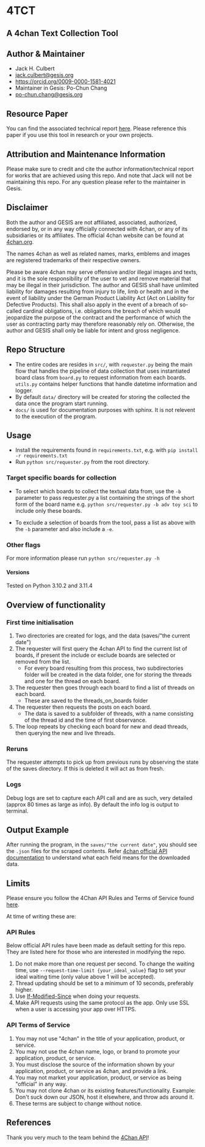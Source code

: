 # 4TCT 
## A 4chan Text Collection Tool

## Author & Maintainer
- Jack H. Culbert
- jack.culbert@gesis.org
- https://orcid.org/0009-0000-1581-4021
- Maintainer in Gesis: Po-Chun Chang 
- po-chun.chang@gesis.org

## Resource Paper
You can find the associated technical report [here](https://arxiv.org/abs/2307.03556).
Please reference this paper if you use this tool in research or your own projects.

## Attribution and Maintenance Information
Please make sure to credit and cite the author information/technical report for works that are achieved using this repo. And note that Jack will not be maintaining this repo. For any question please refer to the maintainer in Gesis.

## Disclaimer
Both the author and GESIS are not affiliated, associated, authorized, endorsed by, or in any way officially connected with 4chan, or any of its subsidiaries or its affiliates. The official 4chan website can be found at [4chan.org](https://www.4chan.org).

The names 4chan as well as related names, marks, emblems and images are registered trademarks of their respective owners.

Please be aware 4chan may serve offensive and/or illegal images and texts, and it is the sole responsibility of the user to vet and remove material that may be illegal in their jurisdiction. The author and GESIS shall have unlimited liability for damages resulting from injury to life, limb or health and in the event of liability under the German Product Liability Act (Act on Liability for Defective Products). This shall also apply in the event of a breach of so-called cardinal obligations, i.e. obligations the breach of which would jeopardize the purpose of the contract and the performance of which the user as contracting party may therefore reasonably rely on. Otherwise, the author and GESIS shall only be liable for intent and gross negligence.

## Repo Structure
- The entire codes are resides in ```src/```, with ```requester.py``` being the main flow that handles the pipeline of data collection that uses instantiated board class from ```board.py``` to request information from each boards. ```utils.py``` contains helper functions that handle datetime information and logger. 
- By default ```data/``` directory will be created for storing the collected the data once the program start running.
- ```docs/``` is used for documentation purposes with sphinx. It is not relevent to the execution of the program.

## Usage
- Install the requirements found in ```requirements.txt```, e.g. with ```pip install -r requirements.txt```
- Run ```python src/requester.py``` from the root directory.

### Target specific boards for collection
- To select which boards to collect the textual data from, use the `-b` parameter to pass requester.py a list containing the strings of the short form of the board name e.g. ```python src/requester.py -b adv toy sci``` to include only these boards.

- To exclude a selection of boards from the tool, pass a list as above with the `-b` parameter and also include a `-e`.

### Other flags
For more information please run ```python src/requester.py -h```

#### Versions
Tested on Python 3.10.2 and 3.11.4

## Overview of functionality
### First time initialisation
1. Two directories are created for logs, and the data (saves/"the current date")
1. The requester will first query the 4chan API to find the current list of boards, if present the include or exclude boards are selected or removed from the list. 
    * For every board resulting from this process, two subdirectories folder will be created in the data folder, one for storing the threads and one for the thread on each board.
2. The requester then goes through each board to find a list of threads on each board. 
    * These are saved to the threads_on_boards folder
3. The requester then requests the posts on each board. 
    * The data is saved to a subfolder of threads, with a name consisting of the thread id and the time of first observance.
4. The loop repeats by checking each board for new and dead threads, then querying the new and live threads.
### Reruns
The requester attempts to pick up from previous runs by observing the state of the saves directory. If this is deleted it will act as from fresh.
### Logs
Debug logs are set to capture each API call and are as such, very detailed (approx 80 times as large as info). By default the info log is output to terminal.

## Output Example
After running the program, in the `saves/"the current date"`, you should see the `.json` files for the scraped contents. Refer [4chan official API documentation](https://github.com/4chan/4chan-API/blob/master/pages/Threads.md) to understand what each field means for the downloaded data.

## Limits
Please ensure you follow the 4Chan API Rules and Terms of Service found [here](https://github.com/4chan/4chan-API/blob/master/README.md).

At time of writing these are: 
### API Rules ###
Below official API rules have been made as default setting for this repo. They are listed here for those who are interested in modifying the repo.
1. Do not make more than one request per second. To change the waiting time, use `--request-time-limit {your_ideal_value}` flag to set your ideal waiting time (only value above 1 will be accepted).
2. Thread updating should be set to a minimum of 10 seconds, preferably higher.
3. Use [If-Modified-Since](https://developer.mozilla.org/en-US/docs/Web/HTTP/Headers/If-Modified-Since) when doing your requests.
4. Make API requests using the same protocol as the app. Only use SSL when a user is accessing your app over HTTPS.

### API Terms of Service ###

1. You may not use "4chan" in the title of your application, product, or service.
2. You may not use the 4chan name, logo, or brand to promote your application, product, or service.
3. You must disclose the source of the information shown by your application, product, or service as 4chan, and provide a link.
4. You may not market your application, product, or service as being "official" in any way.
5. You may not clone 4chan or its existing features/functionality. Example: Don't suck down our JSON, host it elsewhere, and throw ads around it.
6. These terms are subject to change without notice.
## References
Thank you very much to the team behind the [4Chan API](https://github.com/4chan/4chan-API)!
